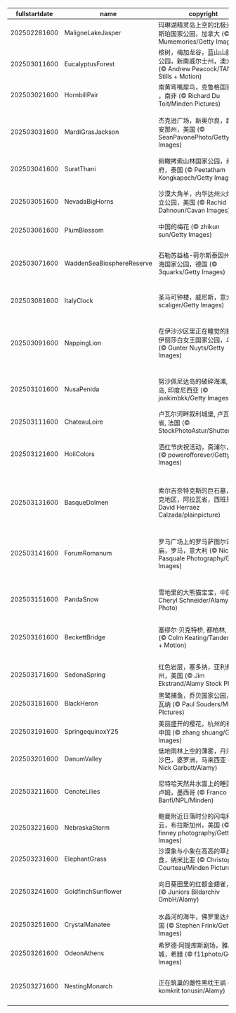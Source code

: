 |fullstartdate|name|copyright|title|image|
|--|--|--|--|--|
202502281600|MaligneLakeJasper|玛琳湖精灵岛上空的北极光，贾斯珀国家公园，加拿大 (© Mumemories/Getty Images)|天空之镜|![](/zh-CN/2025/03/202502281600MaligneLakeJasper.jpg)|
202503011600|EucalyptusForest|桉树，梅加龙谷，蓝山山脉国家公园，新南威尔士州，澳大利亚 (© Andrew Peacock/TANDEM Stills + Motion)|桉树奇景|![](/zh-CN/2025/03/202503011600EucalyptusForest.jpg)|
202503021600|HornbillPair|南黄弯嘴犀鸟，克鲁格国家公园 ，南非 (© Richard Du Toit/Minden Pictures)|狂热野生|![](/zh-CN/2025/03/202503021600HornbillPair.jpg)|
202503031600|MardiGrasJackson|杰克逊广场，新奥尔良，路易斯安那州，美国 (© SeanPavonePhoto/Getty Images)|马蒂·格拉斯狂欢节|![](/zh-CN/2025/03/202503031600MardiGrasJackson.jpg)|
202503041600|SuratThani|俯瞰拷索山林国家公园，素叻府，泰国 (© Peetatham Kongkapech/Getty Images)|丛林探险|![](/zh-CN/2025/03/202503041600SuratThani.jpg)|
202503051600|NevadaBigHorns|沙漠大角羊，内华达州火焰谷州立公园，美国 (© Rachid Dahnoun/Cavan Images)|岩石间的生存之道|![](/zh-CN/2025/03/202503051600NevadaBigHorns.jpg)|
202503061600|PlumBlossom|中国的梅花 (© zhikun sun/Getty Images)|花开中国|![](/zh-CN/2025/03/202503061600PlumBlossom.jpg)|
202503071600|WaddenSeaBiosphereReserve|石勒苏益格-荷尔斯泰因州瓦登海国家公园，德国 (© 3quarks/Getty Images)|原始纯净的自然天堂|![](/zh-CN/2025/03/202503071600WaddenSeaBiosphereReserve.jpg)|
202503081600|ItalyClock|圣马可钟楼，威尼斯，意大利 (© scaliger/Getty Images)|时间的步伐|![](/zh-CN/2025/03/202503081600ItalyClock.jpg)|
202503091600|NappingLion|在伊沙沙区里正在睡觉的狮子，伊丽莎白女王国家公园，乌干达 (© Gunter Nuyts/Getty Images)|小睡片刻，再征服世界|![](/zh-CN/2025/03/202503091600NappingLion.jpg)|
202503101600|NusaPenida|努沙佩尼达岛的破碎海滩, 巴厘岛, 印度尼西亚 (© joakimbkk/Getty Images)|大海的非凡造化|![](/zh-CN/2025/03/202503101600NusaPenida.jpg)|
202503111600|ChateauLoire|卢瓦尔河畔叙利城堡, 卢瓦尔中心省, 法国 (© StockPhotoAstur/Shutterstock)|屹立不倒|![](/zh-CN/2025/03/202503111600ChateauLoire.jpg)|
202503121600|HoliColors|洒红节庆祝活动，斋浦尔，印度 (© powerofforever/Getty Images)|洒满色彩的欢乐|![](/zh-CN/2025/03/202503121600HoliColors.jpg)|
||||![](/zh-CN/2025/03/.jpg)|
202503131600|BasqueDolmen|索尔吉奈特克斯的巨石墓，巴斯克地区，阿拉瓦省，西班牙 (© David Herraez Calzada/plainpicture)|天空中的圆周率|![](/zh-CN/2025/03/202503131600BasqueDolmen.jpg)|
202503141600|ForumRomanum|罗马广场上的罗马萨图尔诺农神庙，罗马，意大利 (© Nico De Pasquale Photography/Getty Images)|“朋友们，罗马人，同胞们…”|![](/zh-CN/2025/03/202503141600ForumRomanum.jpg)|
202503151600|PandaSnow|雪地里的大熊猫宝宝，中国 (© Cheryl Schneider/Alamy Stock Photo)|回归黑白世界|![](/zh-CN/2025/03/202503151600PandaSnow.jpg)|
202503161600|BeckettBridge|塞缪尔·贝克特桥, 都柏林, 爱尔兰 (© Colm Keating/Tandem Stills + Motion)|圣帕特里克节的魅力|![](/zh-CN/2025/03/202503161600BeckettBridge.jpg)|
202503171600|SedonaSpring|红色岩层，塞多纳，亚利桑那州，美国 (© Jim Ekstrand/Alamy Stock Photo)|漩涡般的心境|![](/zh-CN/2025/03/202503171600SedonaSpring.jpg)|
202503181600|BlackHeron|黑鹭捕鱼，乔贝国家公园，博茨瓦纳 (© Paul Souders/Minden PIctures)|伞状捕猎术|![](/zh-CN/2025/03/202503181600BlackHeron.jpg)|
202503191600|SpringequinoxY25|美丽盛开的樱花，杭州的春天，中国 (© zhang shuang/Getty Images)|春日仙境|![](/zh-CN/2025/03/202503191600SpringequinoxY25.jpg)|
202503201600|DanumValley|低地雨林上空的薄雾，丹浓谷，沙巴，婆罗洲，马来西亚 (© Nick Garbutt/Alamy)|树木万岁|![](/zh-CN/2025/03/202503201600DanumValley.jpg)|
202503211600|CenoteLilies|尼特哈天然井水面上的睡莲，图卢姆，墨西哥 (© Franco Banfi/NPL/Minden)|水的奇妙世界！|![](/zh-CN/2025/03/202503211600CenoteLilies.jpg)|
202503221600|NebraskaStorm|鲍曼附近日落时分的闪电和风暴云，布拉斯加州，美国 (© john finney photography/Getty Images)|雷鸣不可阻挡|![](/zh-CN/2025/03/202503221600NebraskaStorm.jpg)|
202503231600|ElephantGrass|沙漠象与小象在高高的草丛中觅食，纳米比亚 (© Christophe Courteau/Minden Pictures)|高草盛宴|![](/zh-CN/2025/03/202503231600ElephantGrass.jpg)|
202503241600|GoldfinchSunflower|向日葵田里的红额金翅雀，德国 (© Juniors Bildarchiv GmbH/Alamy)|色彩斑斓的访客|![](/zh-CN/2025/03/202503241600GoldfinchSunflower.jpg)|
202503251600|CrystalManatee|水晶河的海牛，佛罗里达州，美国 (© Stephen Frink/Getty Images)|水面下的生命|![](/zh-CN/2025/03/202503251600CrystalManatee.jpg)|
202503261600|OdeonAthens|希罗德·阿提库斯剧场，雅典卫城，希腊 (© f11photo/Getty Images)|向戏剧致敬|![](/zh-CN/2025/03/202503261600OdeonAthens.jpg)|
202503271600|NestingMonarch|正在筑巢的雌性黑枕王鹟 (© komkrit tonusin/Alamy)|温暖舒适的摇篮|![](/zh-CN/2025/03/202503271600NestingMonarch.jpg)|
